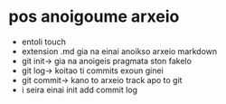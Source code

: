 # pos anoigoume arxeio
* entoli touch
* extension .md gia na einai anoikso arxeio markdown
* git init-> gia na anoigeis pragmata ston fakelo
* git log-> koitao ti commits exoun ginei
* git commit-> kano to arxeio track apo to git
* i seira einai init add commit log